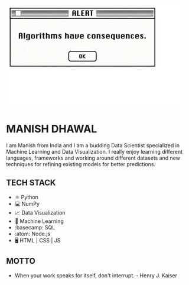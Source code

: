 ![I am budding Data Scientist](https://github.com/ManishDhawal/ManishDhawal/blob/main/giphy%20(2).gif)

# MANISH DHAWAL
I am Manish from India and I am a budding Data Scientist specialized in Machine Learning and Data Visualization. I really enjoy learning different languages, frameworks and working around different datasets and new techniques for refining existing models for better predictions.

## TECH STACK
* ⚛️ Python
* 💻 NumPy
* 📈 Data Visualization
* 🤖 Machine Learning
* :basecamp: SQL
* :atom: Node.js
* 🖥️ HTML | CSS | JS 

## MOTTO
- When your work speaks for itself, don't interrupt. - Henry J. Kaiser
